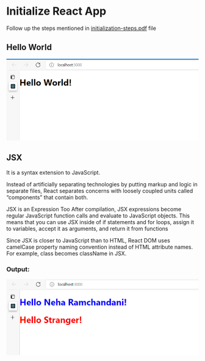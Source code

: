 # Initialize React App
Follow up the steps mentioned in [initialization-steps.pdf](https://github.com/nehawork/initialize-react-app/blob/jsx-concept/initialization-steps.pdf) file

## Hello World
![](output/hello-world.png)

## JSX
It is a syntax extension to JavaScript.

Instead of artificially separating technologies by putting markup and logic in separate files, React separates concerns with loosely coupled units called “components” that contain both.


JSX is an Expression Too
After compilation, JSX expressions become regular JavaScript function calls and evaluate to JavaScript objects.
This means that you can use JSX inside of if statements and for loops, assign it to variables, accept it as arguments, and return it from functions


Since JSX is closer to JavaScript than to HTML, React DOM uses camelCase property naming convention instead of HTML attribute names.
For example, class becomes className in JSX.

### Output:
![](output/jsx-concept.png)